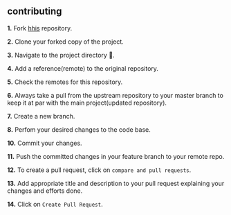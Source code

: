 ## contributing  


**1.**  Fork [hhis](https://github.com/shubham7668/hacktober) repository.

**2.**  Clone your forked copy of the project.

**3.** Navigate to the project directory :file_folder:.  

**4.** Add a reference(remote) to the original repository.  

**5.** Check the remotes for this repository.

**6.** Always take a pull from the upstream repository to your master branch to keep it at par with the main project(updated repository).

**7.** Create a new branch.

**8.** Perfom your desired changes to the code base.  

**10.** Commit your changes.  

**11.** Push the committed changes in your feature branch to your remote repo.  

**12.** To create a pull request, click on `compare and pull requests`.   

**13.** Add appropriate title and description to your pull request explaining your changes and efforts done.  

**14.** Click on `Create Pull Request`.
